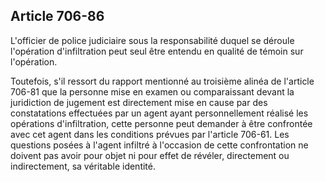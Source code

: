Article 706-86
----
L'officier de police judiciaire sous la responsabilité duquel se déroule
l'opération d'infiltration peut seul être entendu en qualité de témoin sur
l'opération.

Toutefois, s'il ressort du rapport mentionné au troisième alinéa de l'article
706-81 que la personne mise en examen ou comparaissant devant la juridiction de
jugement est directement mise en cause par des constatations effectuées par un
agent ayant personnellement réalisé les opérations d'infiltration, cette
personne peut demander à être confrontée avec cet agent dans les conditions
prévues par l'article 706-61. Les questions posées à l'agent infiltré à
l'occasion de cette confrontation ne doivent pas avoir pour objet ni pour effet
de révéler, directement ou indirectement, sa véritable identité.
